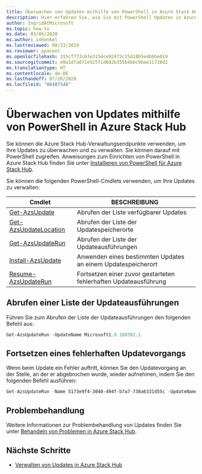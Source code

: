 ```yaml
---
title: Überwachen von Updates mithilfe von PowerShell in Azure Stack Hub
description: Hier erfahren Sie, wie Sie mit PowerShell Updates in Azure Stack Hub überwachen.
author: IngridAtMicrosoft
ms.topic: how-to
ms.date: 03/04/2020
ms.author: inhenkel
ms.lastreviewed: 08/23/2019
ms.reviewer: ppacent
ms.openlocfilehash: 315cf773c63e3154ce92472c15d18b5e4bbbe019
ms.sourcegitcommit: e9a1dfa871e525f1d6d2b355b4bbc9bae11720d2
ms.translationtype: HT
ms.contentlocale: de-DE
ms.lasthandoff: 07/20/2020
ms.locfileid: "86487548"
---
```

# <a name="monitor-updates-with-powershell-in-azure-stack-hub"></a>Überwachen von Updates mithilfe von PowerShell in Azure Stack Hub

Sie können die Azure Stack Hub-Verwaltungsendpunkte verwenden, um Ihre Updates zu überwachen und zu verwalten. Sie können darauf mit PowerShell zugreifen. Anweisungen zum Einrichten von PowerShell in Azure Stack Hub finden Sie unter [Installieren von PowerShell für Azure Stack Hub](azure-stack-powershell-install.md).

Sie können die folgenden PowerShell-Cmdlets verwenden, um Ihre Updates zu verwalten:

| Cmdlet | BESCHREIBUNG |
|------------------------------------------------------|-------------|
| [Get-AzsUpdate](/powershell/module/azs.update.admin/get-azsupdate?view=azurestackps-1.8.0) | Abrufen der Liste verfügbarer Updates |
| [Get-AzsUpdateLocation](/powershell/module/azs.update.admin/get-azsupdatelocation?view=azurestackps-1.8.0)| Abrufen der Liste der Updatespeicherorte |
| [Get-AzsUpdateRun](/powershell/module/azs.update.admin/get-azsupdaterun?view=azurestackps-1.8.0) | Abrufen der Liste der Updateausführungen  |
| [Install-AzsUpdate](/powershell/module/azs.update.admin/install-azsupdate?view=azurestackps-1.8.0) | Anwenden eines bestimmten Updates an einem Updatespeicherort |
| [Resume-AzsUpdateRun](/powershell/module/azs.update.admin/resume-azsupdaterun?view=azurestackps-1.8.0) | Fortsetzen einer zuvor gestarteten fehlerhaften Updateausführung |

## <a name="get-a-list-of-update-runs"></a>Abrufen einer Liste der Updateausführungen

Führen Sie zum Abrufen der Liste der Updateausführungen den folgenden Befehl aus:

```powershell
Get-AzsUpdateRun -UpdateName Microsoft1.0.180302.1
```

## <a name="resume-a-failed-update-operation"></a>Fortsetzen eines fehlerhaften Updatevorgangs

Wenn beim Update ein Fehler auftritt, können Sie den Updatevorgang an der Stelle, an der er abgebrochen wurde, wieder aufnehmen, indem Sie den folgenden Befehl ausführen:

```powershell
Get-AzsUpdateRun -Name 5173e9f4-3040-494f-b7a7-738a6331d55c -UpdateName Microsoft1.0.180305.1 | Resume-AzsUpdateRun
```

## <a name="troubleshoot"></a>Problembehandlung

Weitere Informationen zur Problembehandlung von Updates finden Sie unter [Behandeln von Problemen in Azure Stack Hub](azure-stack-troubleshooting.md).

## <a name="next-steps"></a>Nächste Schritte

- [Verwalten von Updates in Azure Stack Hub](./azure-stack-updates.md)
